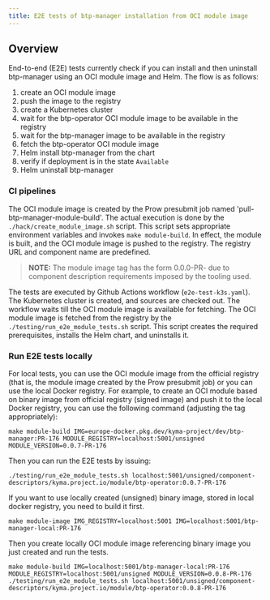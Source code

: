 ```yaml
---
title: E2E tests of btp-manager installation from OCI module image
---
```


## Overview

End-to-end (E2E) tests currently check if you can install and then uninstall btp-manager using an OCI module image and Helm.
The flow is as follows:
1. create an OCI module image
2. push the image to the registry
3. create a Kubernetes cluster
4. wait for the btp-operator OCI module image to be available in the registry
5. wait for the btp-manager image to be available in the registry
6. fetch the btp-operator OCI module image
7. Helm install btp-manager from the chart
8. verify if deployment is in the state `Available`
9. Helm uninstall btp-manager 

### CI pipelines
The OCI module image is created by the Prow presubmit job named 'pull-btp-manager-module-build'. The actual execution is done by the `./hack/create_module_image.sh` script.
This script sets appropriate environment variables and invokes `make module-build`. In effect, the module is built, and the OCI module image is pushed to the registry. 
The registry URL and component name are predefined. 

> **NOTE:**
> The module image tag has the form 0.0.0-PR-<PR number> due to component description requirements imposed by the tooling used.
 
The tests are executed by Github Actions workflow (`e2e-test-k3s.yaml`). The Kubernetes cluster is created, and sources are checked out.
The workflow waits till the OCI module image is available for fetching.
The OCI module image is fetched from the registry by the `./testing/run_e2e_module_tests.sh` script. This script creates the required prerequisites, installs the Helm chart, and uninstalls it.

### Run E2E tests locally

For local tests, you can use the OCI module image from the official registry (that is, the module image created by the Prow presubmit job) 
or you can use the local Docker registry.
For example, to create an OCI module based on binary image from official registry (signed image) and push it to the local Docker registry, you can use the following command (adjusting the tag appropriately):

```shell
make module-build IMG=europe-docker.pkg.dev/kyma-project/dev/btp-manager:PR-176 MODULE_REGISTRY=localhost:5001/unsigned MODULE_VERSION=0.0.7-PR-176
```

Then you can run the E2E tests by issuing:
```shell
./testing/run_e2e_module_tests.sh localhost:5001/unsigned/component-descriptors/kyma.project.io/module/btp-operator:0.0.7-PR-176
```

If you want to use locally created (unsigned) binary image, stored in local docker registry, you need to build it first.
```shell
make module-image IMG_REGISTRY=localhost:5001 IMG=localhost:5001/btp-manager-local:PR-176
```

Then you create locally OCI module image referencing binary image you just created and run the tests.
```shell
make module-build IMG=localhost:5001/btp-manager-local:PR-176 MODULE_REGISTRY=localhost:5001/unsigned MODULE_VERSION=0.0.8-PR-176
./testing/run_e2e_module_tests.sh localhost:5001/unsigned/component-descriptors/kyma.project.io/module/btp-operator:0.0.8-PR-176
```

